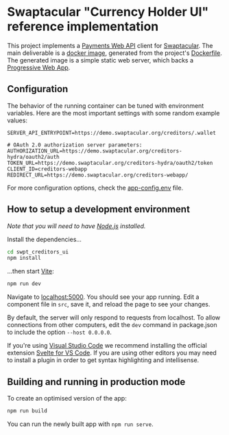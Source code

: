 # Swaptacular "Currency Holder UI" reference implementation

This project implements a [Payments Web
API](https://swaptacular.github.io/public/docs/swpt_creditors/redoc.html)
client for [Swaptacular]. The main deliverable is a [docker image],
generated from the project's [Dockerfile](../master/Dockerfile). The
generated image is a simple static web server, which backs a
[Progressive Web App].


## Configuration

The behavior of the running container can be tuned with environment
variables. Here are the most important settings with some random
example values:

```shell
SERVER_API_ENTRYPOINT=https://demo.swaptacular.org/creditors/.wallet

# OAuth 2.0 authorization server parameters:
AUTHORIZATION_URL=https://demo.swaptacular.org/creditors-hydra/oauth2/auth
TOKEN_URL=https://demo.swaptacular.org/creditors-hydra/oauth2/token
CLIENT_ID=creditors-webapp
REDIRECT_URL=https://demo.swaptacular.org/creditors-webapp/
```

For more configuration options, check the
[app-config.env](../master/app-config.env) file.


## How to setup a development environment

*Note that you will need to have [Node.js](https://nodejs.org)
installed.*

Install the dependencies...

```bash
cd swpt_creditors_ui
npm install
```

...then start [Vite](https://vitejs.dev):

```bash
npm run dev
```

Navigate to [localhost:5000](http://localhost:5000). You should see
your app running. Edit a component file in `src`, save it, and reload
the page to see your changes.

By default, the server will only respond to requests from
localhost. To allow connections from other computers, edit the `dev`
command in package.json to include the option `--host 0.0.0.0`.

If you're using [Visual Studio Code](https://code.visualstudio.com/)
we recommend installing the official extension [Svelte for VS
Code](https://marketplace.visualstudio.com/items?itemName=svelte.svelte-vscode). If
you are using other editors you may need to install a plugin in order
to get syntax highlighting and intellisense.


## Building and running in production mode

To create an optimised version of the app:

```bash
npm run build
```

You can run the newly built app with `npm run serve`.



[Swaptacular]: https://swaptacular.github.io/overview
[docker image]: https://www.geeksforgeeks.org/what-is-docker-images/
[Progressive Web App]: https://developer.mozilla.org/en-US/docs/Web/Progressive_web_apps
